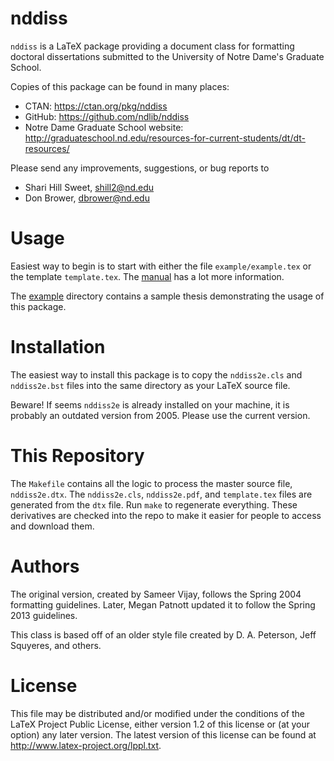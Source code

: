 nddiss
======

`nddiss` is a LaTeX package providing a document class for formatting doctoral
dissertations submitted to the University of Notre Dame's Graduate School.

Copies of this package can be found in many places:

 * CTAN: https://ctan.org/pkg/nddiss
 * GitHub: https://github.com/ndlib/nddiss
 * Notre Dame Graduate School website: http://graduateschool.nd.edu/resources-for-current-students/dt/dt-resources/

Please send any improvements, suggestions, or bug reports to

 * Shari Hill Sweet, shill2@nd.edu
 * Don Brower, dbrower@nd.edu


# Usage

Easiest way to begin is to start with either the file `example/example.tex` or the template `template.tex`.
The [manual](nddiss2e.pdf) has a lot more information.

The [example](example) directory contains a sample thesis demonstrating the usage of this package.

[comment]: # (The files are the same as in the `sample_ndthesis.tar.gz` distribution by Jeff Squyeres)
[comment]: # (and D. A. Peterson, but modified for the nddiss2e class.)


# Installation

The easiest way to install this package is to copy the `nddiss2e.cls` and
`nddiss2e.bst` files into the same directory as your LaTeX source file.

Beware! If seems `nddiss2e` is already installed on your machine, it is
probably an outdated version from 2005. Please use the current version.


# This Repository

The `Makefile` contains all the logic to process the master source file, `nddiss2e.dtx`.
The `nddiss2e.cls`, `nddiss2e.pdf`, and `template.tex` files are generated from the `dtx` file.
Run `make` to regenerate everything.
These derivatives are checked into the repo to make it easier for people to access and download them.


# Authors

The original version, created by Sameer Vijay, follows the Spring 2004 formatting guidelines.
Later, Megan Patnott updated it to follow the Spring 2013 guidelines.

This class is based off of an older style file created by D. A. Peterson, Jeff Squyeres, and others.


# License

This file may be distributed and/or modified under the conditions of the LaTeX
Project Public License, either version 1.2 of this license or (at your option)
any later version. The latest version of this license can be found at http://www.latex-project.org/lppl.txt.

